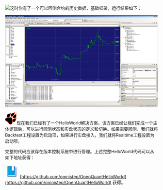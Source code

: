 ![](/icons/icon_labtubeOrg.ico)这时你有了一个可以回测合约的历史数据，基础框架，运行结果如下：

![](/assets/openquanthelloworldrunning.png)

![](/icons/icon_paw.png)现在我们已经有了一个HelloWorld解决方案，该方案已经让我们完成一个主体逻辑后，可以进行回测状态和实盘状态的定义和切换。如果需要回测，我们就将Backtest工程设置为启动项，如果进行实盘接入，我们就将Realtime工程设置为启动项。

完整的代码应该存在版本控制系统中进行管理。上述完整HelloWorld代码可以从如下地址获得：

![](/icons/icon_bookbig.png) [https://github.com/omnistep/OpenQuantHelloWorld](https://github.com/omnistep/OpenQuantHelloWorld) 获得。

